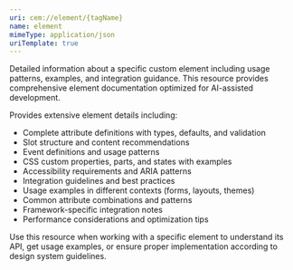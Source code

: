 ```yaml
---
uri: cem://element/{tagName}
name: element
mimeType: application/json
uriTemplate: true
---
```


Detailed information about a specific custom element including usage patterns, examples, and integration guidance. This resource provides comprehensive element documentation optimized for AI-assisted development.

Provides extensive element details including:
- Complete attribute definitions with types, defaults, and validation
- Slot structure and content recommendations
- Event definitions and usage patterns
- CSS custom properties, parts, and states with examples
- Accessibility requirements and ARIA patterns
- Integration guidelines and best practices
- Usage examples in different contexts (forms, layouts, themes)
- Common attribute combinations and patterns
- Framework-specific integration notes
- Performance considerations and optimization tips

Use this resource when working with a specific element to understand its API, get usage examples, or ensure proper implementation according to design system guidelines.